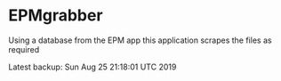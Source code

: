# EPMgrabber
Using a database from the EPM app this application scrapes the files as required


Latest backup: Sun Aug 25 21:18:01 UTC 2019
